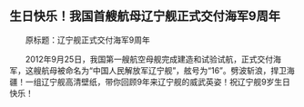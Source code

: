 ## 生日快乐！我国首艘航母辽宁舰正式交付海军9周年
　　原标题：辽宁舰正式交付海军9周年

　　2012年9月25日，我国第一艘航空母舰完成建造和试验试航，正式交付海军，这艘航母被命名为“中国人民解放军辽宁舰”，舷号为“16”。劈波斩浪，捍卫海疆！一组辽宁舰高清壁纸，带你回顾9年来辽宁舰的威武英姿！祝辽宁舰9岁生日快乐！

